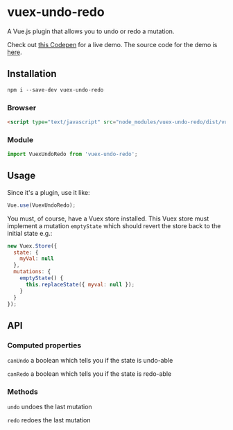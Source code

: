 # vuex-undo-redo

A Vue.js plugin that allows you to undo or redo a mutation.

Check out [this Codepen](https://codepen.io/anthonygore/pen/NwGmqJ) for a live demo. The source code for the demo is [here](https://github.com/anthonygore/vuex-undo-redo-example).

## Installation

```js
npm i --save-dev vuex-undo-redo
```

### Browser

```html
<script type="text/javascript" src="node_modules/vuex-undo-redo/dist/vuex-undo-redo.min.js"></script>
```

### Module

```js
import VuexUndoRedo from 'vuex-undo-redo';
```

## Usage

Since it's a plugin, use it like:

```js
Vue.use(VuexUndoRedo);
```

You must, of course, have a Vuex store installed. This Vuex store must implement a mutation `emptyState` which should revert the store back to the initial state e.g.:

```js
new Vuex.Store({
  state: {
    myVal: null
  },
  mutations: {
    emptyState() {
      this.replaceState({ myval: null });       
    }
  }
});
```

## API

### Computed properties

`canUndo` a boolean which tells you if the state is undo-able

`canRedo` a boolean which tells you if the state is redo-able

### Methods

`undo` undoes the last mutation

`redo` redoes the last mutation
